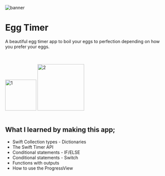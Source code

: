 ![banner](https://user-images.githubusercontent.com/55702254/190243270-41b39bd3-e88d-4dc0-841f-bcaf89be4fca.png)


# Egg Timer

A beautiful egg timer app to boil your eggs to perfection depending on how you prefer your eggs. 

<br>
<br>


<img width="100" alt="1" src="https://user-images.githubusercontent.com/55702254/190244117-ed3bce34-f784-4017-a1f7-c44d2b2341c6.png">
<img width="150" alt="2" src="https://user-images.githubusercontent.com/55702254/190244122-c30a6b75-338c-4cfb-935a-20b25cdad0ca.png">


<br>
<br>


## What I learned by making this app;

* Swift Collection types - Dictionaries
* The Swift Timer API
* Conditional statements - IF/ELSE
* Conditional statements - Switch
* Functions with outputs
* How to use the ProgressView

